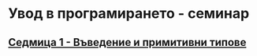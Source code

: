 # Увод в програмирането - семинар

## [Седмица 1 - Въведение и примитивни типове](./week-01-introduction-and-some-types)
